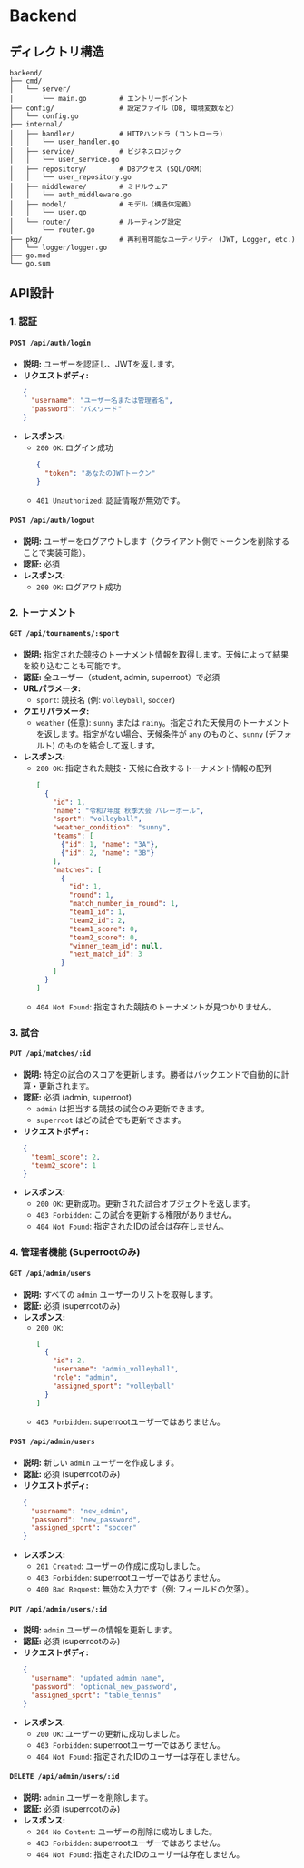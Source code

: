 # Backend

## ディレクトリ構造
```
backend/
├── cmd/
│   └── server/
│       └── main.go        # エントリーポイント
├── config/                # 設定ファイル（DB, 環境変数など）
│   └── config.go
├── internal/
│   ├── handler/           # HTTPハンドラ (コントローラ)
│   │   └── user_handler.go
│   ├── service/           # ビジネスロジック
│   │   └── user_service.go
│   ├── repository/        # DBアクセス (SQL/ORM)
│   │   └── user_repository.go
│   ├── middleware/        # ミドルウェア
│   │   └── auth_middleware.go
│   ├── model/             # モデル（構造体定義）
│   │   └── user.go
│   └── router/            # ルーティング設定
│       └── router.go
├── pkg/                   # 再利用可能なユーティリティ (JWT, Logger, etc.)
│   └── logger/logger.go
├── go.mod
└── go.sum
```

## API設計

### 1. 認証

#### `POST /api/auth/login`
- **説明:** ユーザーを認証し、JWTを返します。
- **リクエストボディ:**
  ```json
  {
    "username": "ユーザー名または管理者名",
    "password": "パスワード"
  }
  ```
- **レスポンス:**
  - `200 OK`: ログイン成功
    ```json
    {
      "token": "あなたのJWTトークン"
    }
    ```
  - `401 Unauthorized`: 認証情報が無効です。

#### `POST /api/auth/logout`
- **説明:** ユーザーをログアウトします（クライアント側でトークンを削除することで実装可能）。
- **認証:** 必須
- **レスポンス:**
  - `200 OK`: ログアウト成功

### 2. トーナメント

#### `GET /api/tournaments/:sport`
- **説明:** 指定された競技のトーナメント情報を取得します。天候によって結果を絞り込むことも可能です。
- **認証:** 全ユーザー（student, admin, superroot）で必須
- **URLパラメータ:**
  - `sport`: 競技名 (例: `volleyball`, `soccer`)
- **クエリパラメータ:**
  - `weather` (任意): `sunny` または `rainy`。指定された天候用のトーナメントを返します。指定がない場合、天候条件が `any` のものと、`sunny` (デフォルト) のものを結合して返します。
- **レスポンス:**
  - `200 OK`: 指定された競技・天候に合致するトーナメント情報の配列
    ```json
    [
      {
        "id": 1,
        "name": "令和7年度 秋季大会 バレーボール",
        "sport": "volleyball",
        "weather_condition": "sunny",
        "teams": [
          {"id": 1, "name": "3A"},
          {"id": 2, "name": "3B"}
        ],
        "matches": [
          {
            "id": 1,
            "round": 1,
            "match_number_in_round": 1,
            "team1_id": 1,
            "team2_id": 2,
            "team1_score": 0,
            "team2_score": 0,
            "winner_team_id": null,
            "next_match_id": 3
          }
        ]
      }
    ]
    ```
  - `404 Not Found`: 指定された競技のトーナメントが見つかりません。

### 3. 試合

#### `PUT /api/matches/:id`
- **説明:** 特定の試合のスコアを更新します。勝者はバックエンドで自動的に計算・更新されます。
- **認証:** 必須 (admin, superroot)
  - `admin` は担当する競技の試合のみ更新できます。
  - `superroot` はどの試合でも更新できます。
- **リクエストボディ:**
  ```json
  {
    "team1_score": 2,
    "team2_score": 1
  }
  ```
- **レスポンス:**
  - `200 OK`: 更新成功。更新された試合オブジェクトを返します。
  - `403 Forbidden`: この試合を更新する権限がありません。
  - `404 Not Found`: 指定されたIDの試合は存在しません。

### 4. 管理者機能 (Superrootのみ)

#### `GET /api/admin/users`
- **説明:** すべての `admin` ユーザーのリストを取得します。
- **認証:** 必須 (superrootのみ)
- **レスポンス:**
  - `200 OK`:
    ```json
    [
      {
        "id": 2,
        "username": "admin_volleyball",
        "role": "admin",
        "assigned_sport": "volleyball"
      }
    ]
    ```
  - `403 Forbidden`: superrootユーザーではありません。

#### `POST /api/admin/users`
- **説明:** 新しい `admin` ユーザーを作成します。
- **認証:** 必須 (superrootのみ)
- **リクエストボディ:**
  ```json
  {
    "username": "new_admin",
    "password": "new_password",
    "assigned_sport": "soccer"
  }
  ```
- **レスポンス:**
  - `201 Created`: ユーザーの作成に成功しました。
  - `403 Forbidden`: superrootユーザーではありません。
  - `400 Bad Request`: 無効な入力です（例: フィールドの欠落）。

#### `PUT /api/admin/users/:id`
- **説明:** `admin` ユーザーの情報を更新します。
- **認証:** 必須 (superrootのみ)
- **リクエストボディ:**
  ```json
  {
    "username": "updated_admin_name",
    "password": "optional_new_password",
    "assigned_sport": "table_tennis"
  }
  ```
- **レスポンス:**
  - `200 OK`: ユーザーの更新に成功しました。
  - `403 Forbidden`: superrootユーザーではありません。
  - `404 Not Found`: 指定されたIDのユーザーは存在しません。

#### `DELETE /api/admin/users/:id`
- **説明:** `admin` ユーザーを削除します。
- **認証:** 必須 (superrootのみ)
- **レスポンス:**
  - `204 No Content`: ユーザーの削除に成功しました。
  - `403 Forbidden`: superrootユーザーではありません。
  - `404 Not Found`: 指定されたIDのユーザーは存在しません。
